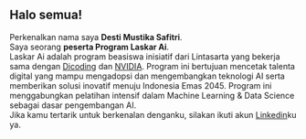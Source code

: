 ## Halo semua! 
Perkenalkan nama saya **Desti Mustika Safitri**.<br>
Saya seorang **peserta Program Laskar Ai**.<br>
Laskar Ai adalah program beasiswa inisiatif dari Lintasarta yang bekerja sama dengan [Dicoding](https://www.dicoding.com/) dan [NVIDIA](https://www.nvidia.com/). Program ini bertujuan mencetak talenta digital yang mampu mengadopsi dan mengembangkan teknologi AI serta memberikan solusi inovatif menuju Indonesia Emas 2045. Program ini menggabungkan pelatihan intensif dalam Machine Learning & Data Science sebagai dasar pengembangan AI.<br>
Jika kamu tertarik untuk berkenalan denganku, silakan ikuti akun [Linkedin](https://www.linkedin.com/in/destimustikaa/)ku ya.
